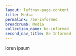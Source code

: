 ```yaml
---
layout: leftnav-page-content
title: Media
permalink: /be-informed
breadcrumb: Media
collection_name: be-informed
second_nav_title: Be Informed
---
```


loren ipsum

